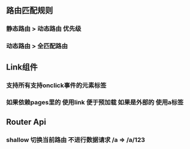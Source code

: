 ## 路由匹配规则

### 静态路由 > 动态路由 优先级
### 动态路由 >  全匹配路由

## Link组件

### 支持所有支持onclick事件的元素标签

### 如果依赖pages里的 使用link 便于预加载 如果是外部的 使用a标签

## Router Api

### shallow 切换当前路由 不进行数据请求 /a => /a/123